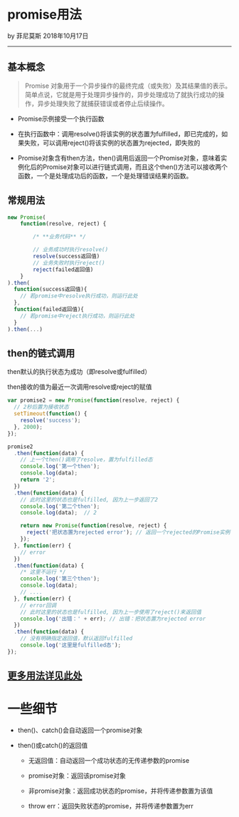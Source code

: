 

# promise用法

by 菲尼莫斯  2018年10月17日

---

## 基本概念

> Promise 对象用于一个异步操作的最终完成（或失败）及其结果值的表示。简单点说，它就是用于处理异步操作的，异步处理成功了就执行成功的操作，异步处理失败了就捕获错误或者停止后续操作。

* Promise示例接受一个执行函数

* 在执行函数中：调用resolve()将该实例的状态置为fulfilled，即已完成的，如果失败，可以调用reject()将该实例的状态置为rejected，即失败的

* Promise对象含有then方法，then()调用后返回一个Promise对象，意味着实例化后的Promise对象可以进行链式调用，而且这个then()方法可以接收两个函数，一个是处理成功后的函数，一个是处理错误结果的函数。

## 常规用法

```js
new Promise(
    function(resolve, reject) {

        /* **业务代码** */

        // 业务成功时执行resolve()
        resolve(success返回值)
        // 业务失败时执行reject()
        reject(failed返回值)
    }
).then(
  function(success返回值){
    // 若promise中resolve执行成功，则运行此处
  },
  function(failed返回值){
    // 若promise中reject执行成功，则运行此处
  }
).then(...)
```

## then的链式调用

then默认的执行状态为成功（即resolve或fulfilled）

then接收的值为最近一次调用resolve或reject的赋值

```js
var promise2 = new Promise(function(resolve, reject) {
  // 2秒后置为接收状态
  setTimeout(function() {
    resolve('success');
  }, 2000);
});

promise2
  .then(function(data) {
    // 上一个then()调用了resolve，置为fulfilled态
    console.log('第一个then');
    console.log(data);
    return '2';
  })
  .then(function(data) {
    // 此时这里的状态也是fulfilled, 因为上一步返回了2
    console.log('第二个then');
    console.log(data);  // 2

    return new Promise(function(resolve, reject) {
      reject('把状态置为rejected error'); // 返回一个rejected的Promise实例
    });
  }, function(err) {
    // error
  })
  .then(function(data) {
    /* 这里不运行 */
    console.log('第三个then');
    console.log(data);
    // ....
  }, function(err) {
    // error回调
    // 此时这里的状态也是fulfilled, 因为上一步使用了reject()来返回值
    console.log('出错：' + err); // 出错：把状态置为rejected error
  })
  .then(function(data) {
    // 没有明确指定返回值，默认返回fulfilled
    console.log('这里是fulfilled态');
});
```

## [更多用法详见此处](https://segmentfault.com/a/1190000011652907)

# 一些细节

* then()、catch()会自动返回一个promise对象

* then()或catch()的返回值

    * 无返回值：自动返回一个成功状态的无传递参数的promise

    * promise对象：返回该promise对象

    * 非promise对象：返回成功状态的promise，并将传递参数置为该值

    * throw err：返回失败状态的promise，并将传递参数置为err


